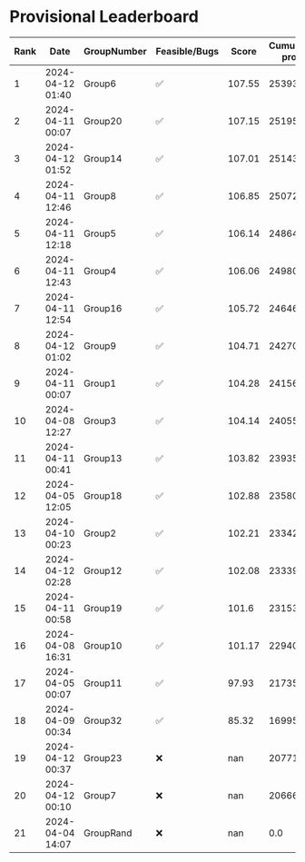 # Provisional Leaderboard
| Rank | Date | GroupNumber | Feasible/Bugs | Score | Cumulative profit | Runtime |
| ------ | ------------ | ------------------- |-------------| ------- | ------- | ------- |
| 1 | 2024-04-12 01:40 | Group6 | ✅ | 107.55 | 253938.61 | 458.84s |
| 2 | 2024-04-11 00:07 | Group20 | ✅ | 107.15 | 251956.24 | 111.69s |
| 3 | 2024-04-12 01:52 | Group14 | ✅ | 107.01 | 251435.21 | 102.5s |
| 4 | 2024-04-11 12:46 | Group8 | ✅ | 106.85 | 250721.05 | 26.19s |
| 5 | 2024-04-11 12:18 | Group5 | ✅ | 106.14 | 248642.39 | 440.52s |
| 6 | 2024-04-11 12:43 | Group4 | ✅ | 106.06 | 249806.02 | 1496.65s |
| 7 | 2024-04-11 12:54 | Group16 | ✅ | 105.72 | 246468.18 | 5.57s |
| 8 | 2024-04-12 01:02 | Group9 | ✅ | 104.71 | 242700.76 | 19.91s |
| 9 | 2024-04-11 00:07 | Group1 | ✅ | 104.28 | 241560.99 | 6.02s |
| 10 | 2024-04-08 12:27 | Group3 | ✅ | 104.14 | 240558.72 | 28.93s |
| 11 | 2024-04-11 00:41 | Group13 | ✅ | 103.82 | 239350.61 | 8.14s |
| 12 | 2024-04-05 12:05 | Group18 | ✅ | 102.88 | 235806.0 | 1.47s |
| 13 | 2024-04-10 00:23 | Group2 | ✅ | 102.21 | 233420.16 | 83.53s |
| 14 | 2024-04-12 02:28 | Group12 | ✅ | 102.08 | 233398.53 | 437.85s |
| 15 | 2024-04-11 00:58 | Group19 | ✅ | 101.6 | 231539.37 | 383.93s |
| 16 | 2024-04-08 16:31 | Group10 | ✅ | 101.17 | 229400.05 | 1.15s |
| 17 | 2024-04-05 00:07 | Group11 | ✅ | 97.93 | 217356.89 | 85.21s |
| 18 | 2024-04-09 00:34 | Group32 | ✅ | 85.32 | 169959.24 | 4.27s |
| 19 | 2024-04-12 00:37 | Group23 | ❌ | nan | 207712.01 | 1.26s |
| 20 | 2024-04-12 00:10 | Group7 | ❌ | nan | 206669.32 | 0.09s |
| 21 | 2024-04-04 14:07 | GroupRand | ❌ | nan | 0.0 | 0.0s |

